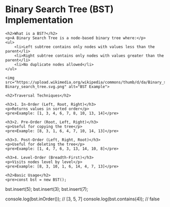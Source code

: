 <!DOCTYPE html>
<html>
<head>
    <title>Binary Search Tree (BST)</title>
    
</head>
<body>
    <h1>Binary Search Tree (BST) Implementation</h1>
    
    <h2>What is a BST?</h2>
    <p>A Binary Search Tree is a node-based binary tree where:</p>
    <ul>
        <li>Left subtree contains only nodes with values less than the parent</li>
        <li>Right subtree contains only nodes with values greater than the parent</li>
        <li>No duplicate nodes allowed</li>
    </ul>
    
    <img src="https://upload.wikimedia.org/wikipedia/commons/thumb/d/da/Binary_search_tree.svg/400px-Binary_search_tree.svg.png" alt="BST Example">
    
    <h2>Traversal Techniques</h2>
    
    <h3>1. In-Order (Left, Root, Right)</h3>
    <p>Returns values in sorted order</p>
    <pre>Example: [1, 3, 4, 6, 7, 8, 10, 13, 14]</pre>
    
    <h3>2. Pre-Order (Root, Left, Right)</h3>
    <p>Useful for copying the tree</p>
    <pre>Example: [8, 3, 1, 6, 4, 7, 10, 14, 13]</pre>
    
    <h3>3. Post-Order (Left, Right, Root)</h3>
    <p>Useful for deleting the tree</p>
    <pre>Example: [1, 4, 7, 6, 3, 13, 14, 10, 8]</pre>
    
    <h3>4. Level-Order (Breadth-First)</h3>
    <p>Visits nodes level by level</p>
    <pre>Example: [8, 3, 10, 1, 6, 14, 4, 7, 13]</pre>
    
    <h2>Basic Usage</h2>
    <pre>const bst = new BST();
bst.insert(5);
bst.insert(3);
bst.insert(7);

console.log(bst.inOrder()); // [3, 5, 7]
console.log(bst.contains(4)); // false</pre>
</body>
</html>

